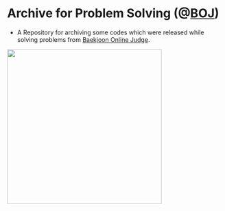 # Archive for Problem Solving (@[BOJ](https://www.acmicpc.net/))

- A Repository for archiving some codes which were released while solving problems from [Baekjoon Online Judge](https://www.acmicpc.net/).


<a href="https://www.acmicpc.net/">
<img src="https://i.namu.wiki/i/7p1FbLbH2WJz3CsYlZi5vahinYOhhiyjlyvLX910dc9M5lFVgSCwCUmb0PDBGS5ECzRiSZI7bpFzrKn00q3-Gw.webp" width="360"></img></a>